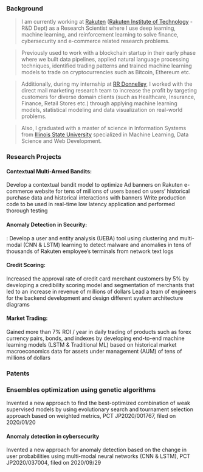 ### Background
> I am currently working at [Rakuten](https://en.wikipedia.org/wiki/Rakuten) ([Rakuten Institute of Technology](https://rit.rakuten.co.jp/)  - R&D Dept) as a Research Scientist where I use deep learning, machine learning, and reinforcement learning to solve finance, cybersecurity and e-commerce related research problems.

> Previously used to work with a blockchain startup in their early phase where we built data pipelines, applied natural language processing techniques, identified trading patterns and trained machine learning models to trade on cryptocurrencies such as Bitcoin, Ethereum etc.

> Additionally, during my internship at [RR Donnelley](https://www.rrd.com/), I worked with the direct mail marketing research team to increase the profit by targeting customers for diverse domain clients (such as Healthcare, Insurance, Finance, Retail Stores etc.) through applying machine learning models, statistical modeling and data visualization on real-world problems.

> Also, I graduated with a master of science in Information Systems from [Illinois State University](https://illinoisstate.edu/) specialized in Machine Learning, Data Science and Web Development.

### Research Projects
#### Contextual Multi-Armed Bandits:
Develop a contextual bandit model to optimize Ad banners on Rakuten e-commerce website for tens of millions of users based on users’ historical purchase data and historical interactions with banners
Write production code to be used in real-time low latency application and performed thorough testing

#### Anomaly Detection in Security:
:   Develop a user and entity analysis (UEBA) tool using clustering and multi-modal (CNN & LSTM) learning to detect malware and anomalies in tens of thousands of Rakuten employee’s terminals from network text logs

#### Credit Scoring:
Increased the approval rate of credit card merchant customers by 5% by developing a credibility scoring model and segmentation of merchants that led to an increase in revenue of millions of dollars
Lead a team of engineers for the backend development and design different system architecture diagrams

#### Market Trading:
Gained more than 7% ROI / year in daily trading of products such as forex currency pairs, bonds, and indexes by developing end-to-end machine learning models (LSTM & Traditional ML) based on historical market macroeconomics data for assets under management (AUM) of tens of millions of dollars

### Patents
### Ensembles optimization using genetic algorithms
Invented a new approach to find the best-optimized combination of weak supervised models by using evolutionary search and tournament selection approach based on weighted metrics, PCT JP2020/001767, filed on 2020/01/20

#### Anomaly detection in cybersecurity
Invented a new approach for anomaly detection based on the change in user probabilities using multi-modal neural networks (CNN & LSTM), PCT JP2020/037004, filed on 2020/09/29


